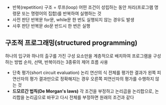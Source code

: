 - 반복(repetition) 구조 = 루프(loop)
	어떤 조건이 성립하는 동안 처리(프로그램 명령문 또는 명령어의 집합)를 반복하여 실행하는 것
- 사전 판단 반복문 
	for문, while문
	한 번도 실행되지 않는 경우도 발생 
- 사후 판단 반복문
	do문 
	반드시 한 번은 실행

## 구조적 프로그래밍(structured programming)
하나의 입구와 하나의 출구를 가진 구성 요소만을 계층적으로 배치하여 프로그램을 구성하는 방법
순차, 선택, 반복이라는 3종류의 제어 흐름 사용

- 단축 평가(short circuit evaluation)
	논리 연산의 식 전체를 평가한 결과가 왼쪽 피연산자의 평가 결과만으로 정확해지는 경우 오른쪽 피연산자의 평가를 수행하지 않는 것
- **드모르간 법칙(De Morgan's laws)**
	각 조건을 부정하고 논리곱을 논리합으로, 논리합을 논리곱으로 바꾸고 다시 전체를 부정하면 원래의 조건과 같다
